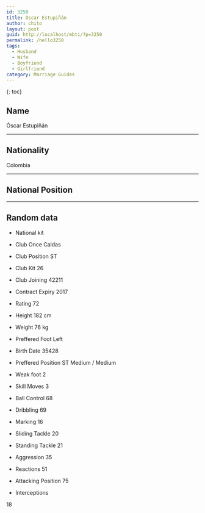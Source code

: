```yaml
---
id: 3250
title: Óscar Estupiñán
author: chito
layout: post
guid: http://localhost/mbti/?p=3250
permalink: /hello3250
tags:
  - Husband
  - Wife
  - Boyfriend
  - Girlfriend
category: Marriage Guides
---
```



{: toc}


## Name  
Óscar Estupiñán 

* * *

## Nationality  
Colombia 

* * *

## National Position 

* * *

## Random data 

  * National kit 
  * Club 
Once Caldas 

  * Club Position 
ST 

  * Club Kit 
26 

  * Club Joining 
42211 

  * Contract Expiry 
2017 

  * Rating 
72 

  * Height 
182 cm 

  * Weight 
76 kg 

  * Preffered Foot 
Left 

  * Birth Date 
35428 

  * Preffered Position 
ST Medium / Medium 

  * Weak foot 
2 

  * Skill Moves 
3 

  * Ball Control 
68 

  * Dribbling 
69 

  * Marking 
16 

  * Sliding Tackle 
20 

  * Standing Tackle 
21 

  * Aggression 
35 

  * Reactions 
51 

  * Attacking Position 
75 

  * Interceptions 

18</ul>